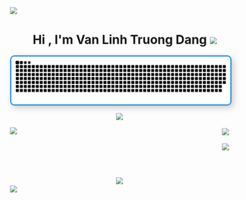 <!--horizontal divider(gradiant)-->
<img src="https://user-images.githubusercontent.com/73097560/115834477-dbab4500-a447-11eb-908a-139a6edaec5c.gif">

<!--h1 without bottom border-->
<div id="user-content-toc", align="center">
  <ul align="center">
    <summary>
      <h1 align="center"><b>Hi , I'm Van Linh Truong Dang </b><img src="https://media.giphy.com/media/hvRJCLFzcasrR4ia7z/giphy.gif" width="35"></h1>
    </summary>
  </ul>
</div>


<!--- snake -->
<div align="center">
  <a href="https://1999azzar.github.io/1999AZZAR/">
    <img src="https://github.com/1999AZZAR/1999AZZAR/blob/readme/resources/grid-snake.svg" alt="snake" style="border: 3px solid #3498db; border-radius: 10px; box-shadow: 5px 5px 15px rgba(0, 0, 0, 0.2);">
  </a>
</div>

<!--h2 without bottom border-->
<p align="center">
  <a href="https://github.com/DenverCoder1/readme-typing-svg"><img src="https://readme-typing-svg.herokuapp.com?font=Time+New+Roman&color=cyan&size=25&center=true&vCenter=true&width=600&height=100&lines=Persist+Without+Fear+of+Failure"></a>
</p>

<div align="center" width=auto height=500>
  <img align="left" width=45% height=auto src="https://github.com/7oSkaaa/7oSkaaa/blob/main/Images/Right_Side.gif?raw=true">
  <div align="right" width=55% height=auto>
    <img align="center" src="https://github-readm-git-186505-van-linh-truong-dangs-projects-762f2e0a.vercel.app/api?username=vanlinhtruongdang&card_width=450&show_icons=true&theme=gotham"/>
    <br></br>
    <img align="center" src="https://github-readm-git-186505-van-linh-truong-dangs-projects-762f2e0a.vercel.app/api/top-langs/?username=vanlinhtruongdang&card_width=450&&theme=gotham"/>
  </div>
</div>

<br></br>

<div align="center">
  <a href="https://skillicons.dev">
    <img src="https://skillicons.dev/icons?i=c,cpp,cs,py,pytorch,tensorflow,arduino,docker,stackoverflow,vscode,linux,&perline=11" />
  </a>
</div>

<img src="https://user-images.githubusercontent.com/73097560/115834477-dbab4500-a447-11eb-908a-139a6edaec5c.gif">

